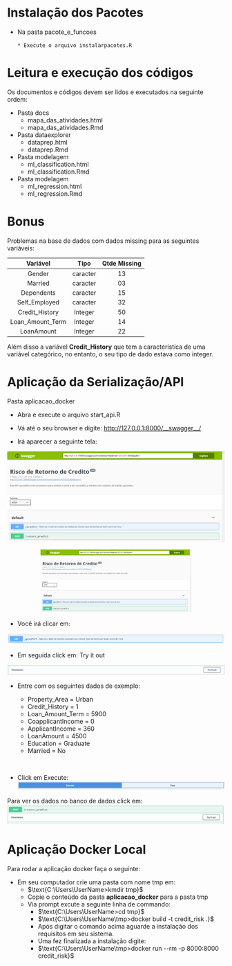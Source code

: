# Instalação dos Pacotes

* Na pasta pacote_e_funcoes

      * Execute o arquivo instalarpacotes.R

# Leitura e execução dos códigos

Os documentos e códigos devem ser lidos e executados na seguinte ordem:

* Pasta docs
    * mapa_das_atividades.html
    * mapa_das_atividades.Rmd
* Pasta dataexplorer
    * dataprep.html
    * dataprep.Rmd        
* Pasta modelagem
    * ml_classification.html
    * ml_classification.Rmd        
* Pasta modelagem
    * ml_regression.html
    * ml_regression.Rmd

# Bonus 

Problemas na base de dados com dados missing para as seguintes variáveis:

<center>

|       Variável     |   Tipo   |   Qtde Missing  |
|:------------------:|:--------:|:---------------:|
|  Gender            | caracter |      13         |
|  Married           | caracter |      03         |
|  Dependents        | caracter |      15         |
|  Self_Employed     | caracter |      32         |
|  Credit_History    | Integer  |      50         |
|  Loan_Amount_Term  | Integer  |      14         |
|  LoanAmount  	 | Integer  |      22	     |   	

</center>  

Além disso a variável __Credit_History__ que tem a característíca de uma variável categórico, no entanto, o seu tipo de dado estava como integer.


# Aplicação da Serialização/API

Pasta aplicacao_docker

* Abra e execute o arquivo start_api.R
* Vá até o seu browser e digite: http://127.0.0.1:8000/__swagger__/

* Irá aparecer a seguinte tela:

![primeira tela](/imagens/tela1.png?raw=true "Primeira tela")

<p align="center">
  <img src="https://github.com/sergiocarvalho-estatistico/credit_risk/blob/master/imagens/tela1.PNG" width="350" title="Primeira Tela" width="350" alt="accessibility text">
</p>

* Você irá clicar em:  

![get prediction](imagens/get_pred.png)

* Em seguida click em: Try it out

![Try out](imagens/try.png)

* Entre com os seguintes dados de exemplo:

  * Property_Area = Urban
  * Credit_History = 1
  * Loan_Amount_Term = 5900  
  * CoapplicantIncome = 0
  * ApplicantIncome = 360
  * LoanAmount = 4500
  * Education = Graduate
  * Married = No

<br>

* Click em Execute:
![Execute](imagens/execute.png)

Para ver os dados no banco de dados click em: 
![Post](imagens/post_pred.png)


# Aplicação Docker Local

Para rodar a aplicação docker faça o seguinte:

  * Em seu computador crie uma pasta com nome tmp em:
      * $\text{C:\Users\UserName>kmdir tmp}$
      * Copie o conteúdo da pasta __aplicacao_docker__ para a pasta tmp
      * Via prompt excute a seguinte linha de commando:
        * $\text{C:\Users\UserName>cd tmp}$
        * $\text{C:\Users\UserName\tmp>docker build -t credit_risk .}$
        * Após digitar o comando acima aguarde a instalação dos requisitos em seu sistema.
        * Uma fez finalizada a instalação digite:
        * $\text{C:\Users\UserName\tmp>docker run --rm -p 8000:8000 credit_risk}$  
    
    
        
    
